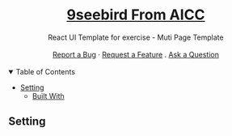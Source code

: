 <h1 align="center">
  <a href="#">
    9seebird From AICC
  </a>
</h1>

<div align="center">
  React UI Template for exercise - Muti Page Template
  <br />
  <br />
  <a href="#">Report a Bug</a>
  ·
  <a href="#">Request a Feature</a>
  .
  <a href="#">Ask a Question</a>
</div>

<div align="center">
<br />

</div>

<details open="open">
<summary>Table of Contents</summary>

- [Setting](#setting)
  - [Built With](#built-with)

</details>

## Setting

